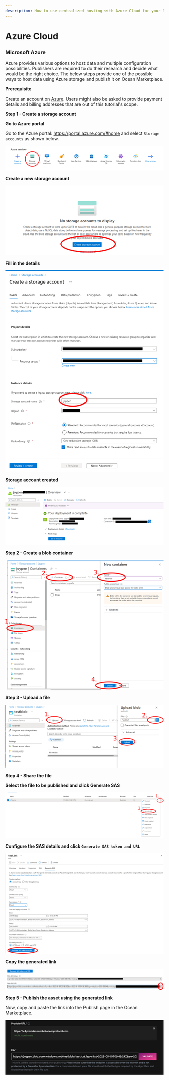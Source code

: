 ```yaml
---
description: How to use centralized hosting with Azure Cloud for your NFT assets
---
```


# Azure Cloud

### Microsoft Azure

Azure provides various options to host data and multiple configuration possibilities. Publishers are required to do their research and decide what would be the right choice. The below steps provide one of the possible ways to host data using Azure storage and publish it on Ocean Marketplace.

**Prerequisite**

Create an account on [Azure](https://azure.microsoft.com/en-us/). Users might also be asked to provide payment details and billing addresses that are out of this tutorial's scope.

**Step 1 - Create a storage account**

**Go to Azure portal**

Go to the Azure portal: https://portal.azure.com/#home and select `Storage accounts` as shown below.

![Select storage accounts](../../.gitbook/assets/hosting/azure1.png)

**Create a new storage account**

![Create a storage account](<../../.gitbook/assets/hosting/azure2 (1).png>)

**Fill in the details**

![Add details](<../../.gitbook/assets/hosting/azure3 (1).png>)

**Storage account created**

![Storage account created](../../.gitbook/assets/hosting/azure4.png)

**Step 2 - Create a blob container**

![Create a blob container](../../.gitbook/assets/hosting/azure5.png)

**Step 3 - Upload a file**

![Upload a file](<../../.gitbook/assets/hosting/azure6 (1).png>)

**Step 4 - Share the file**

**Select the file to be published and click Generate SAS**

![Click generate SAS](../../.gitbook/assets/hosting/azure7.png)

**Configure the SAS details and click `Generate SAS token and URL`**

![Generate link to file](<../../.gitbook/assets/hosting/azure8 (1).png>)

**Copy the generated link**

![Copy the link](../../.gitbook/assets/hosting/azure9.png)

**Step 5 - Publish the asset using the generated link**

Now, copy and paste the link into the Publish page in the Ocean Marketplace.

![Publish the file as an asset](../../.gitbook/assets/hosting/azure10.png)
